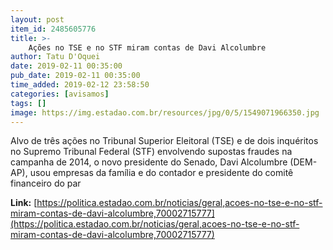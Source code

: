 ```yaml
---
layout: post
item_id: 2485605776
title: >-
    Ações no TSE e no STF miram contas de Davi Alcolumbre
author: Tatu D'Oquei
date: 2019-02-11 00:35:00
pub_date: 2019-02-11 00:35:00
time_added: 2019-02-12 23:58:50
categories: [avisamos]
tags: []
image: https://img.estadao.com.br/resources/jpg/0/5/1549071966350.jpg
---
```


Alvo de três ações no Tribunal Superior Eleitoral (TSE) e de dois inquéritos no Supremo Tribunal Federal (STF) envolvendo supostas fraudes na campanha de 2014, o novo presidente do Senado, Davi Alcolumbre (DEM-AP), usou empresas da família e do contador e presidente do comitê financeiro do par

**Link:** [https://politica.estadao.com.br/noticias/geral,acoes-no-tse-e-no-stf-miram-contas-de-davi-alcolumbre,70002715777](https://politica.estadao.com.br/noticias/geral,acoes-no-tse-e-no-stf-miram-contas-de-davi-alcolumbre,70002715777)

